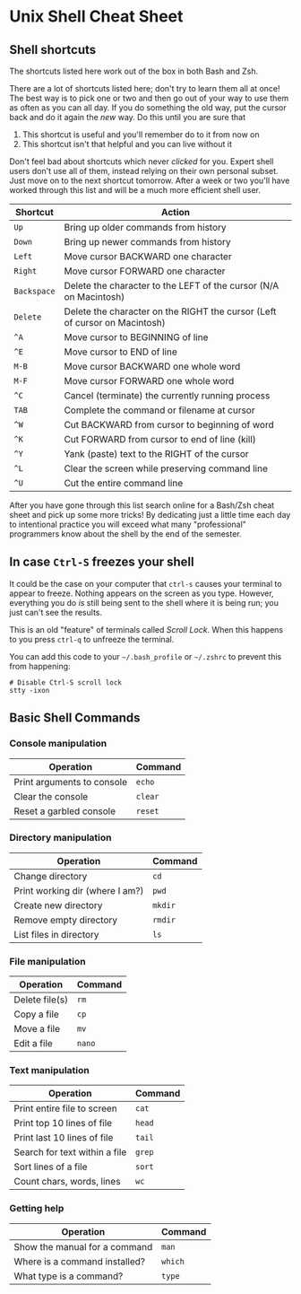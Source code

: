 # Unix Shell Cheat Sheet

## Shell shortcuts

The shortcuts listed here work out of the box in both Bash and Zsh.

There are a lot of shortcuts listed here; don't try to learn them all at once!
The best way is to pick one or two and then go out of your way to use them as
often as you can all day.  If you do something the old way, put the cursor back
and do it again the *new* way.  Do this until you are sure that

1. This shortcut is useful and you'll remember do to it from now on
2. This shortcut isn't that helpful and you can live without it

Don't feel bad about shortcuts which never *clicked* for you.  Expert shell
users don't use all of them, instead relying on their own personal subset.
Just move on to the next shortcut tomorrow.  After a week or two you'll have
worked through this list and will be a much more efficient shell user.

Shortcut   | Action
-----------|-----------------------------------------------
  `Up`     | Bring up older commands from history
  `Down`   | Bring up newer commands from history
  `Left`   | Move cursor BACKWARD one character
  `Right`  | Move cursor FORWARD one character
`Backspace`| Delete the character to the LEFT of the cursor (N/A on Macintosh)
  `Delete` | Delete the character on the RIGHT the cursor (Left of cursor on Macintosh)
  `^A`     | Move cursor to BEGINNING of line
  `^E`     | Move cursor to END of line
  `M-B`    | Move cursor BACKWARD one whole word
  `M-F`    | Move cursor FORWARD one whole word
  `^C`     | Cancel (terminate) the currently running process
  `TAB`    | Complete the command or filename at cursor
  `^W`     | Cut BACKWARD from cursor to beginning of word
  `^K`     | Cut FORWARD from cursor to end of line (kill)
  `^Y`     | Yank (paste) text to the RIGHT of the cursor
  `^L`     | Clear the screen while preserving command line
  `^U`     | Cut the entire command line



After you have gone through this list search online for a Bash/Zsh cheat sheet
and pick up some more tricks!  By dedicating just a little time each day to
intentional practice you will exceed what many "professional" programmers know
about the shell by the end of the semester.


## In case `Ctrl-S` freezes your shell

It could be the case on your computer that `ctrl-s` causes your terminal to
appear to freeze.  Nothing appears on the screen as you type.  However,
everything you do *is* still being sent to the shell where it is being run; you
just can't see the results.  

This is an old "feature" of terminals called *Scroll Lock*.
When this happens to you press `ctrl-q` to unfreeze the terminal.

You can add this code to your `~/.bash_profile` or `~/.zshrc` to prevent this
from happening:

    # Disable Ctrl-S scroll lock
    stty -ixon


## Basic Shell Commands

### Console manipulation

| Operation                        | Command
|----------------------------------|-------------
| Print arguments to console       | `echo`
| Clear the console                | `clear` 
| Reset a garbled console          | `reset`


### Directory manipulation

| Operation                        | Command
|----------------------------------|-------------
| Change directory                 | `cd`    
| Print working dir (where I am?)  | `pwd`   
| Create new directory             | `mkdir` 
| Remove empty directory           | `rmdir`  
| List files in directory          | `ls`    


### File manipulation

| Operation                        | Command
|----------------------------------|-------------
| Delete file(s)                   | `rm`     
| Copy a file                      | `cp`
| Move a file                      | `mv`
| Edit a file                      | `nano`


### Text manipulation

| Operation                        | Command
|----------------------------------|-------------
| Print entire file to screen      | `cat`   
| Print top 10 lines of file       | `head`  
| Print last 10 lines of file      | `tail`
| Search for text within a file    | `grep`
| Sort lines of a file             | `sort`
| Count chars, words, lines        | `wc`


### Getting help

| Operation                        | Command
|----------------------------------|-------------
| Show the manual for a command    | `man`
| Where is a command installed?    | `which`
| What type is a command?          | `type`
